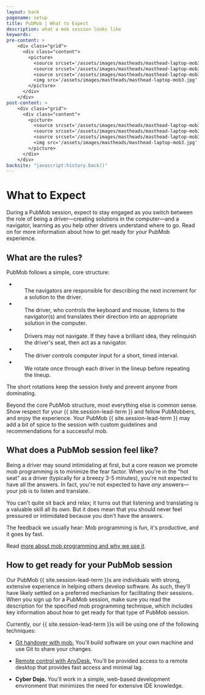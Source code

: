 ```yaml
---
layout: back
pagename: setup
title: PubMob | What to Expect
description: what a mob session looks like
keywords:
pre-content: >
    <div class="grid">
      <div class="content">
        <picture>
          <source srcset='/assets/images/mastheads/masthead-laptop-mob3.jpg' media='(max-width: 1080px)'>
          <source srcset='/assets/images/mastheads/masthead-laptop-mob3.jpg' media='(min-width: 960px)'>
          <source srcset='/assets/images/mastheads/masthead-laptop-mob3.jpg' media='(min-width: 830px'>
          <img src='/assets/images/mastheads/masthead-laptop-mob3.jpg' alt='PubMob what to expect'>
        </picture>
      </div>
    </div>
post-content: >
    <div class="grid">
      <div class="content">
        <picture>
          <source srcset='/assets/images/mastheads/masthead-laptop-mob3.jpg' media='(max-width: 1080px)'>
          <source srcset='/assets/images/mastheads/masthead-laptop-mob3.jpg' media='(min-width: 960px)'>
          <source srcset='/assets/images/mastheads/masthead-laptop-mob3.jpg' media='(min-width: 830px'>
          <img src='/assets/images/mastheads/masthead-laptop-mob3.jpg' alt='PubMob what to expect'>
        </picture>
      </div>
    </div>
backsite: "javascript:history.back()"
---
```

<h1>What to Expect</h1>
<p>During a PubMob session, expect to stay engaged as you switch between the role of being a driver&mdash;creating solutions in the computer&mdash;and a navigator, learning as you help other drivers understand where to go. Read on for more information about how to get ready for your PubMob experience.</p>

<div>
  <h2>What are the rules?</h2>
  <p>PubMob follows a simple, core structure:</p>
    <ul class="list outer">
      <li><ul>The navigators are responsible for describing the next increment for a solution to the driver.</ul></li>
      <li><ul>The driver, who controls the keyboard and mouse, listens to the navigator(s) and translates their direction into an appropriate solution in the computer.</ul></li>
      <li><ul>Drivers may not navigate. If they have a brilliant idea, they relinquish the driver's seat, then act as a navigator.</ul></li>
      <li><ul>The driver controls computer input for a short, timed interval.</ul></li>
      <li><ul>We rotate once through each driver in the lineup before repeating the lineup.</ul></li>
    </ul>
  <p>The short rotations keep the session lively and prevent anyone from dominating.</p>
  <p>Beyond the core PubMob structure, most everything else is common sense. Show respect for your {{ site.session-lead-term }} and fellow PubMobbers, and enjoy the experience. Your PubMob {{ site.session-lead-term }} may add a bit of spice to the session with custom guidelines and recommendations for a successful mob.</p>
  <h2>What does a PubMob session feel like?</h2>
  <p>Being a driver may sound intimidating at first, but a core reason we promote mob programming is to minimize the fear factor. When you're in the "hot seat" as a driver (typically for a breezy 3-5 minutes), you're not expected to have all the answers. In fact, you're not expected to have <em>any</em> answers&mdash;your job is to listen and translate.</p>
  <p>You can't quite sit back and relax; it turns out that listening and translating is a valuable skill all its own. But it does mean that you should never feel pressured or intimidated because you don't have the answers.</p>
  <p>The feedback we usually hear: Mob programming is fun, it's productive, and it goes by fast.</p>
  <p>Read <a href="/mobprogramming">more about mob programming and why we use it</a>.</p>

  <h2>How to get ready for your PubMob session</h2>
  <p>Our PubMob {{ site.session-lead-term }}s are individuals with strong, extensive experience in helping others develop software. As such, they'll have likely settled on a preferred mechanism for facilitating their sessions. When you sign up for a PubMob session, make sure you read the description for the specified mob programming technique, which includes key information about how to get ready for that type of PubMob session.</p>
  <p>Currently, our {{ site.session-lead-term }}s will be using one of the following techniques:</p>
  <ul>
    <li><p><a href="/setup/mob">Git handover with mob.</a> You'll build software on your own machine and use Git to share your changes.</p></li>
    <li><p><a href="/setup/anydesk">Remote control with AnyDesk.</a> You'll be provided access to a remote desktop that provides fast access and minimal lag.</p></li>
    <li><p><b>Cyber Dojo.</b> You'll work in a simple, web-based development environment that minimizes the need for extensive IDE knowledge.</p></li>
  </ul>
</div>
